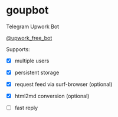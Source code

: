 # goupbot

Telegram Upwork Bot

[@upwork_free_bot](https://t.me/upwork_free_bot)

Supports:
- [x] multiple users
- [x] persistent storage
- [x] request feed via surf-browser (optional)
- [x] html2md conversion (optional)
- [ ] fast reply

